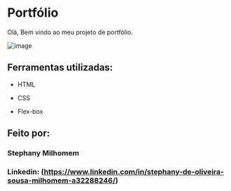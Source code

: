 # Portfólio 
Olá, Bem vindo ao meu projeto de portfólio.

![image](https://github.com/StephanyMil/Meu-Portifolio/assets/110176560/473bf7e0-d926-40a2-bbd4-c626aefbea55)

## Ferramentas utilizadas:

* HTML

* CSS

* Flex-box

## Feito por:

### Stephany Milhomem

### Linkedin: (https://www.linkedin.com/in/stephany-de-oliveira-sousa-milhomem-a32288246/)
